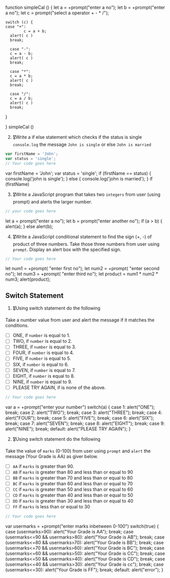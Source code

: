 <!-- ## If Statement
1.  🎖Make a simple calculator with these functions. Using prompt, type conversion, if else statement. Use prompt to take the input from user i.e two numbers and an operation (Add, Sub, Mul, Div).

  ⛑ Rule
    * [ ] While substracting and dividing keep in mind the number one should be greater then number two. If not show alert saying `Number Two is larger then Number one`.
  ⚡️ Operations
    * [ ] Add
    * [ ] Sub
    * [ ] Mul
    * [ ] Div -->

  function simpleCal () {
    let a = +prompt("enter a no");
    let b = +prompt("enter a no");
    let c = prompt("select a operator + - * /");

    switch (c) {
  	case "+":
			c = a + b;
      alert( c )
      break;

      case "-":
      c = a - b;
      alert( c )
      break;

      case "*":
      c = a * b;
      alert( c )
      break;

      case "/":
      c = a / b;
      alert( c )
      break;
  }
  
  
}
simpleCal ()
    

2. 🎖Write a if else statement which checks if the status is single `console.log` the message `John is single` or else `John is married`
```js
var firstName = 'John';
var status = 'single';
// Your code goes here
```
var firstName = 'John';
var status = 'single';
 if (firstName == status) {
   console.log('john is single');
 } else {
     console.log('john is married');
   }
if (firstName)

3. 🎖Write a JavaScript program that takes two `integers` from user (using prompt) and alerts the larger number.
```js
// your code goes here
```
let a = prompt("enter a no");
let b = prompt("enter another no");
if (a > b) {
	alert(a);
} else 
	alert(b);

4. 🎖Write a JavaScript conditional statement to find the sign (+, -) of product of three numbers. Take those three numbers from user using `prompt`. Display an alert box with the specified sign.

```js
// Your code goes here
```
let num1 = +prompt( "enter first no");
let num2 = +prompt( "enter second no");
let num3 = +prompt( "enter third no");
let product = num1 * num2 * num3;
alert(product);

## Switch Statement

1. 🎖Using switch statement do the following

Take a number value from user and alert the message if it matches the conditions.
* [ ] ONE, if `number` is equal to 1.
* [ ] TWO, if `number` is equal to 2.
* [ ] THREE, if `number` is equal to 3.
* [ ] FOUR, if `number` is equal to 4.
* [ ] FIVE, if `number` is equal to 5.
* [ ] SIX, if `number` is equal to 6.
* [ ] SEVEN, if `number` is equal to 7.
* [ ] EIGHT, if `number` is equal to 8.
* [ ] NINE, if `number` is equal to 9.
* [ ] PLEASE TRY AGAIN, if  is none of the above.
```js
// Your code goes here
```
 var a = +prompt("enter your number")
    switch(a) {
    case 1:
    alert("ONE");
    break;
    case 2:
    alert("TWO");
    break;
    case 3:
    alert("THREE");
    break;
    case 4:
    alert("FOUR");
    break;
    case 5:
    alert("FIVE");
    break;
    case 6:
    alert("SIX");
    break;
    case 7:
    alert("SEVEN");
    break;
    case 8:
    alert("EIGHT");
    break;
    case 9:
    alert("NINE");
    break;
    default:
    alert("PLEASE TRY AGAIN");
    }

2. 🎖Using switch statement do the following

Take the value of `marks` (0-100) from user using `prompt` and `alert` the message (Your Grade is AA) as giver below.
* [ ] `AA` if `marks` is greater than 90.
* [ ] `AB` if `marks` is greater than 80 and less than or equal to 90
* [ ] `BB` if `marks` is greater than 70 and less than or equal to 80
* [ ] `BC` if `marks` is greater than 60 and less than or equal to 70
* [ ] `CC` if `marks` is greater than 50 and less than or equal to 60
* [ ] `CD` if `marks` is greater than 40 and less than or equal to 50
* [ ] `DD` if `marks` is greater than 30 and less than or equal to 40
* [ ] `FF` if `marks` is less than or equal to 30
```js
// Your code goes here
```
 var usermarks = +prompt("enter marks inbetween 0-100")
    switch(true) {
        case (usermarks>90):
        alert("Your Grade is AA");
    break;
    case (usermarks<=90 && usermarks>80):
        alert("Your Grade is AB");
    break;
    case (usermarks<=80 && usermarks>70):
        alert("Your Grade is BB");
    break;
    case (usermarks<=70 && usermarks>60):
        alert("Your Grade is BC");
    break;
    case (usermarks<=60 && usermarks>50):
        alert("Your Grade is CC");
    break;
    case (usermarks<=50 && usermarks>40):
        alert("Your Grade is CD");
    break;
    case (usermarks<=40 && usermarks>30):
        alert("Your Grade is cc");
    break;
    case (usermarks<=30):
        alert("Your Grade is FF");
    break;
    default:
    alert("error");
    }

